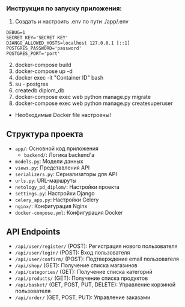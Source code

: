 ### Инструкция по запуску приложения:
1. Создать и настроить .env по пути ./app/.env
```
DEBUG=1
SECRET_KEY='SECRET_KEY'
DJANGO_ALLOWED_HOSTS=localhost 127.0.0.1 [::1]
POSTGRES_PASSWORD='password'
POSTGRES_PORT='port'
```
2. docker-compose build
3. docker-compose up -d
4. docker exec -it "Container ID" bash
5. su - postgres
6. createdb diplom_db
7. docker-compose exec web python manage.py migrate
8. docker-compose exec web python manage.py createsuperuser
- Необходимые Docker file настроены!
  
## Структура проекта

- `app/`: Основной код приложения
  - `backend/`: Логика backend'а
 - `models.py`: Модели данных
 - `views.py`: Представления API
 - `serializers.py`: Сериализаторы для API
 - `urls.py`: URL-маршруты
  - `netology_pd_diplom/`: Настройки проекта
 - `settings.py`: Настройки Django
 - `celery_app.py`: Настройки Celery
- `nginx/`: Конфигурация Nginx
- `docker-compose.yml`: Конфигурация Docker

## API Endpoints

- `/api/user/register/` (POST): Регистрация нового пользователя
- `/api/user/login/` (POST): Вход пользователя
- `/api/user/confirm/` (POST): Подтверждение email пользователя
- `/api/shop/` (GET): Получение списка магазинов
- `/api/categories/` (GET): Получение списка категорий
- `/api/products/` (GET): Получение списка продуктов
- `/api/basket/` (GET, POST, PUT, DELETE): Управление корзиной пользователя
- `/api/order/` (GET, POST, PUT): Управление заказами

